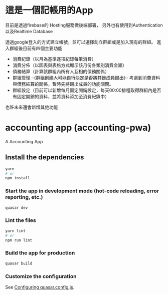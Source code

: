 # 這是一個記帳用的App
目前是透過firebase的 Hosting服務做後端部署，
另外也有使用到Authentication以及Realtime Database

透過google登入的方式建立帳號，並可以選擇創立群組或是加入現有的群組。
進入群組後目前有四個主要功能
* 消費紀錄（以月為基準逐項紀錄每筆消費）
* 消費分佈（以圖表與表格方式顯示該月份各類別消費金額）
* 債務結算（計算該群組內所有人互相的債務關係）
* 群組管理 ~~（群組創建人可以自行決定是否將其餘成員踢出）~~ 
  考慮到消費資料與債務結算的關係，暫時先將踢出成員的功能關閉。
* 群組設定（目前可以新增每月固定開銷設定，每天00:00排程取得群組內是否有固定開銷的資料，並將資料添加至消費紀錄中）

也許未來還會新增其他功能

# accounting app (accounting-pwa)

A Accounting App

## Install the dependencies
```bash
yarn
# or
npm install
```

### Start the app in development mode (hot-code reloading, error reporting, etc.)
```bash
quasar dev
```


### Lint the files
```bash
yarn lint
# or
npm run lint
```



### Build the app for production
```bash
quasar build
```

### Customize the configuration
See [Configuring quasar.config.js](https://v2.quasar.dev/quasar-cli-vite/quasar-config-js).
